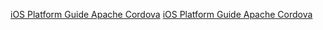 
[iOS Platform Guide Apache Cordova](https://cordova.apache.org/docs/en/10.x/guide/platforms/ios/)
[iOS Platform Guide Apache Cordova](https://cordova.apache.org/docs/en/latest/guide/platforms/ios/tools.html)
